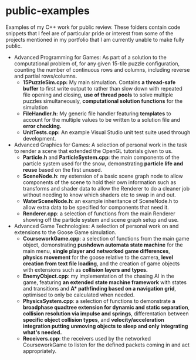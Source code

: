 # public-examples
Examples of my C++ work for public review. These folders contain code snippets that I feel are of particular pride or interest from some of the projects mentioned in my portfolio that I am currently unable to make fully public. 

* Advanced Programming for Games: As part of a solution to the computational problem of, for any given 15-tile puzzle configuration, counting the number of continuous rows and columns, including reverse and partial rows/columns.
    * **15PuzzleSim.cpp:** My main simulation. Contains **a thread-safe buffer** to first write output to rather than slow down with repeated file opening and closing, **use of thread pools** to solve multiple puzzles simultaneously, **computational solution functions** for the simulation
    * **FileHandler.h:** My generic file handler featuring **templates** to account for the multiple values to be written to a solution file and **error checking.**
    * **UnitTests.cpp:** An example Visual Studio unit test suite used through development. 
* Advanced Graphics for Games: A selection of personal work in the task to render a scene that extended the OpenGL tutorials given to us.
    * **Particle.h** and **ParticleSystem.cpp**: the main components of the particle system used for the snow, demonstrating **particle life and reuse** based on the first unused.
    * **SceneNode.h**: my extension of a basic scene graph node to allow components of the scene to hold their own information such as transforms and shader data to allow the Renderer to do a cleaner job without needing to know which shaders etc to swap in and out. 
    * **WaterSceneNode.h**: an example inheritance of SceneNode.h to allow extra data to be specified for components that need it.
    * **Renderer.cpp**: a selection of functions from the main Renderer showing off the particle system and scene graph setup and use. 
* Advanced Game Technologies: A selection of personal work on and extensions to the Goose Game simulation. 
   * **CourseworkGame.cpp**: a selection of functions from the main game object, demonstrating **pushdown automata state machine** for the main menu, **single player and networked game differences**, **physics movement** for the goose relative to the camera, **level creation from text file loading**, and the creation of game objects with extensions such as **collision layers and types.**
   * **EnemyObject.cpp**: my implementation of the chasing AI in the game, featuring **an extended state machine framework** with states and transitions and **A\* pathfinding based on a navigation grid**, optimised to only be calculated when needed. 
   * **PhysicsSystem.cpp**: a selection of functions to demonstrate **a broadphase quadtree extension for dynamic and static separation**, **collision resolution via impulse and springs**, differentation between **specific object collision types**, and **velocity/acceleration integration putting unmoving objects to sleep and only integrating what's needed.**
   * **Receivers.cpp**: the receivers used by the networked CourseworkGame to listen for the defined packets coming in and act appropriately.
